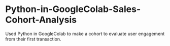 # Python-in-GoogleColab-Sales-Cohort-Analysis
Used Python in GoogleColab to make a cohort to evaluate user engagement from their first transaction.
